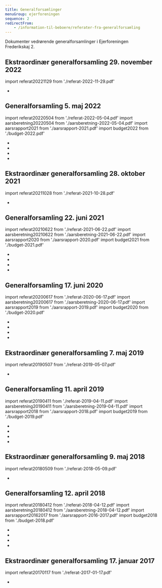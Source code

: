 ```yaml
---
title: Generalforsamlinger
menuGroup: ejerforeningen
sequence: 2
redirectFrom:
    - /information-til-beboere/referater-fra-generalforsamling
---
```

Dokumenter vedrørende generalforsamlinger i Ejerforeningen Frederikskaj&nbsp;2.

## Ekstraordinær generalforsamling 29. november 2022

import referat20221129 from './referat-2022-11-29.pdf'

- <Pdf pdf={referat20221129} text="Referat" />

## Generalforsamling 5. maj 2022

import referat20220504 from './referat-2022-05-04.pdf'
import aarsberetning20220504 from './aarsberetning-2022-05-04.pdf'
import aarsrapport2021 from './aarsrapport-2021.pdf'
import budget2022 from './budget-2022.pdf'

- <Pdf pdf={referat20220504} text="Referat" />
- <Pdf pdf={aarsberetning20220504} text="Årsberetning" />
- <Pdf pdf={aarsrapport2021} text="Årsrapport" />
- <Pdf pdf={budget2022} text="Budget" />

## Ekstraordinær generalforsamling 28. oktober 2021

import referat20211028 from './referat-2021-10-28.pdf'

- <Pdf pdf={referat20211028} text="Referat" />

## Generalforsamling 22. juni 2021

import referat20210622 from './referat-2021-06-22.pdf'
import aarsberetning20210622 from './aarsberetning-2021-06-22.pdf'
import aarsrapport2020 from './aarsrapport-2020.pdf'
import budget2021 from './budget-2021.pdf'

- <Pdf pdf={referat20210622} text="Referat" />
- <Pdf pdf={aarsberetning20210622} text="Årsberetning" />
- <Pdf pdf={aarsrapport2020} text="Årsrapport" />
- <Pdf pdf={budget2021} text="Budget" />

## Generalforsamling 17. juni 2020

import referat20200617 from './referat-2020-06-17.pdf'
import aarsberetning20200617 from './aarsberetning-2020-06-17.pdf'
import aarsrapport2019 from './aarsrapport-2019.pdf'
import budget2020 from './budget-2020.pdf'

- <Pdf pdf={referat20200617} text="Referat" />
- <Pdf pdf={aarsberetning20200617} text="Årsberetning" />
- <Pdf pdf={aarsrapport2019} text="Årsrapport" />
- <Pdf pdf={budget2020} text="Budget" />

## Ekstraordinær generalforsamling 7. maj 2019

import referat20190507 from './referat-2019-05-07.pdf'

- <Pdf pdf={referat20190507} text="Referat" />

## Generalforsamling 11. april 2019

import referat20190411 from './referat-2019-04-11.pdf'
import aarsberetning20190411 from './aarsberetning-2019-04-11.pdf'
import aarsrapport2018 from './aarsrapport-2018.pdf'
import budget2019 from './budget-2019.pdf'

- <Pdf pdf={referat20190411} text="Referat" />
- <Pdf pdf={aarsberetning20190411} text="Årsberetning" />
- <Pdf pdf={aarsrapport2018} text="Årsrapport" />
- <Pdf pdf={budget2019} text="Budget" />

## Ekstraordinær generalforsamling 9. maj 2018

import referat20180509 from './referat-2018-05-09.pdf'

- <Pdf pdf={referat20180509} text="Referat" />

## Generalforsamling 12. april 2018

import referat20180412 from './referat-2018-04-12.pdf'
import aarsberetning20180412 from './aarsberetning-2018-04-12.pdf'
import aarsrapport20162017 from './aarsrapport-2016-2017.pdf'
import budget2018 from './budget-2018.pdf'

- <Pdf pdf={referat20180412} text="Referat" />
- <Pdf pdf={aarsberetning20180412} text="Årsberetning" />
- <Pdf pdf={aarsrapport20162017} text="Årsrapport" />
- <Pdf pdf={budget2018} text="Budget" />

## Ekstraordinær generalforsamling 17. januar 2017

import referat20170117 from './referat-2017-01-17.pdf'

- <Pdf pdf={referat20170117} text="Referat" />
